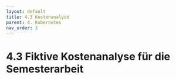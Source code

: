 ```yaml
---
layout: default
title: 4.3 Kostenanalyse
parent: 4. Kubernetes
nav_order: 3
---
```


# 4.3 Fiktive Kostenanalyse für die Semesterarbeit
